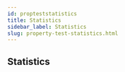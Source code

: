 ```yaml
---
id: propteststatistics
title: Statistics
sidebar_label: Statistics
slug: property-test-statistics.html
---
```





## Statistics
